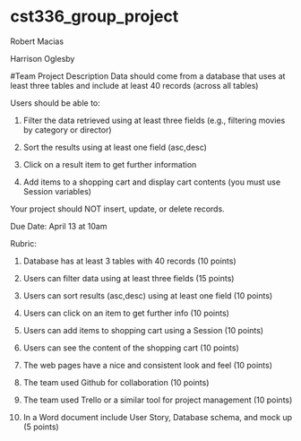 # cst336_group_project

Robert Macias

Harrison Oglesby


#Team Project Description
Data should come from a database that uses at least three tables and include at least 40 records (across all tables)


Users should be able to: 

1) Filter the data retrieved using at least three fields (e.g., filtering movies by category or director)

2) Sort the results using at least one field (asc,desc) 

3) Click on a result item to get further information

4) Add items to a shopping cart and display cart contents (you must use Session variables)


Your project should NOT insert, update, or delete records.

Due Date: April 13 at 10am

Rubric:

1) Database has at least 3 tables with 40 records (10 points)

2) Users can filter data using at least three fields (15 points)

3) Users can sort results (asc,desc) using at least one field (10 points)

4) Users can click on an item to get further info (10 points)

5) Users can add items to shopping cart using a Session (10 points)

6) Users can see the content of the shopping cart (10 points)

7) The web pages have a nice and consistent look and feel (10 points)

8) The team used Github for collaboration (10 points)

9) The team used Trello or a similar tool for project management (10 points)

10) In a Word document include User Story, Database schema, and mock up (5 points)

